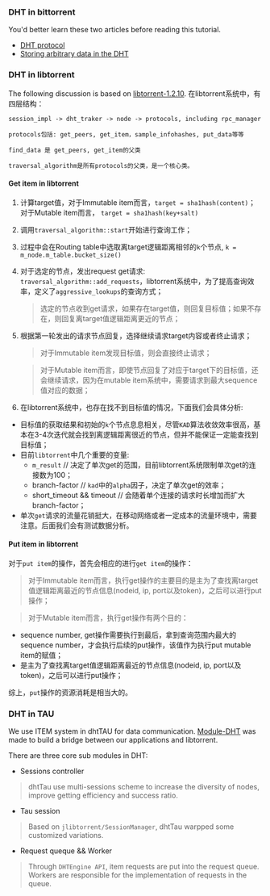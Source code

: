 ### DHT in bittorrent

You'd better learn these two articles before reading this tutorial.
- [DHT protocol](http://bittorrent.org/beps/bep_0005.html)
- [Storing arbitrary data in the DHT](http://bittorrent.org/beps/bep_0044.html)

### DHT in libtorrent
The following discussion is based on [libtorrent-1.2.10](https://github.com/arvidn/libtorrent/releases/tag/libtorrent-1.2.10).
在libtorrent系统中，有四层结构：

	session_impl -> dht_traker -> node -> protocols, including rpc_manager
    
    protocols包括: get_peers, get_item，sample_infohashes, put_data等等
    
    find_data 是 get_peers, get_item的父类

    traversal_algorithm是所有protocols的父类，是一个核心类。
    
#### Get item in libtorrent

1. 计算target值，对于Immutable item而言，`target = sha1hash(content)`；对于Mutable item而言，		`target = sha1hash(key+salt)`
2. 调用`traversal_algorithm::start`开始进行查询工作；
3. 过程中会在Routing table中选取离target逻辑距离相邻的`k`个节点, `k = m_node.m_table.bucket_size()`
4. 对于选定的节点，发出request get请求: `traversal_algorithm::add_requests`，libtorrent系统中，为了提高查询效率，定义了`aggressive_lookups`的查询方式；
	> 选定的节点收到get请求，如果存在target值，则回复目标值；如果不存在，则回复离target值逻辑距离更近的节点；
5. 根据第一轮发出的请求节点回复，选择继续请求target内容或者终止请求；
	> 对于Immutable item发现目标值，则会直接终止请求；
	
	> 对于Mutable item而言，即使节点回复了对应于target下的目标值，还会继续请求，因为在mutable item系统中，需要请求到最大sequence值对应的数据；
6. 在libtorrent系统中，也存在找不到目标值的情况，下面我们会具体分析:
  - 目标值的获取结果和初始的`k`个节点息息相关，尽管`KAD`算法收敛效率很高，基本在3-4次迭代就会找到离逻辑距离很近的节点，但并不能保证一定能查找到目标值；
  - 目前`libtorrent`中几个重要的变量:
  	- `m_result` // 决定了单次get的范围，目前libtorrent系统限制单次get的连接数为100；
  	- branch-factor // `kad`中的`alpha`因子，决定了单次get的效率；
  	- short_timeout && timeout // 会随着单个连接的请求时长增加而扩大branch-factor；
 - 单次`get`请求的流量花销挺大，在移动网络或者一定成本的流量环境中，需要注意。后面我们会有测试数据分析。

#### Put item in libtorrent
对于`put item`的操作，首先会相应的进行`get item`的操作：
> 对于Immutable item而言，执行get操作的主要目的是主为了查找离target值逻辑距离最近的节点信息(nodeid, ip, port以及token)，之后可以进行put操作；
	
> 对于Mutable item而言，执行get操作有两个目的：
 - sequence number, get操作需要执行到最后，拿到查询范围内最大的sequence number，才会执行后续的put操作，该值作为执行put mutable item的赋值；
 - 是主为了查找离target值逻辑距离最近的节点信息(nodeid, ip, port以及token)，之后可以进行put操作；

综上，`put`操作的资源消耗是相当大的。

### DHT in TAU
We use ITEM system in dhtTAU for data communication. [Module-DHT]() was made to build a bridge between our applications and libtorrent.

There are three core sub modules in DHT:
- Sessions controller
> dhtTau use multi-sessions scheme to increase the diversity of nodes, improve getting efficiency and success ratio.
- Tau session
> Based on `jlibtorrent/SessionManager`, dhtTau warpped some customized variations.
- Request queque && Worker
> Through `DHTEngine API`, item requests are put into the request queue. Workers are responsible for the implementation of requests in the queue.

